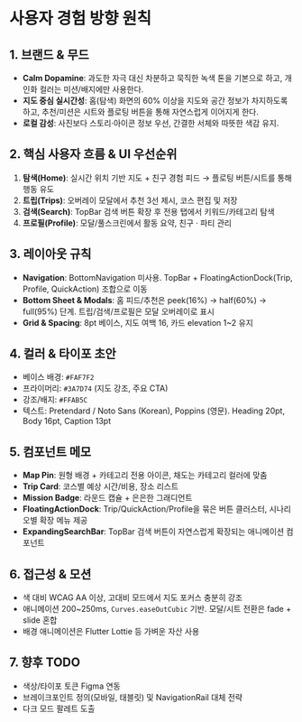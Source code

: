 ﻿# 사용자 경험 방향 원칙

## 1. 브랜드 & 무드
- **Calm Dopamine**: 과도한 자극 대신 차분하고 묵직한 녹색 톤을 기본으로 하고, 개인화 컬러는 미션/배지에만 사용한다.
- **지도 중심 실시간성**: 홈(탐색) 화면의 60% 이상을 지도와 공간 정보가 차지하도록 하고, 추천/미션은 시트와 플로팅 버튼을 통해 자연스럽게 이어지게 한다.
- **로컬 감성**: 사진보다 스토리·아이콘 정보 우선, 간결한 서체와 따뜻한 색감 유지.

## 2. 핵심 사용자 흐름 & UI 우선순위
1. **탐색(Home)**: 실시간 위치 기반 지도 + 친구 경험 피드 → 플로팅 버튼/시트를 통해 행동 유도
2. **트립(Trips)**: 오버레이 모달에서 추천 3선 제시, 코스 편집 및 저장
3. **검색(Search)**: TopBar 검색 버튼 확장 후 전용 탭에서 키워드/카테고리 탐색
4. **프로필(Profile)**: 모달/풀스크린에서 활동 요약, 친구 · 파티 관리

## 3. 레이아웃 규칙
- **Navigation**: BottomNavigation 미사용. TopBar + FloatingActionDock(Trip, Profile, QuickAction) 조합으로 이동
- **Bottom Sheet & Modals**: 홈 피드/추천은 peek(16%) → half(60%) → full(95%) 단계. 트립/검색/프로필은 모달 오버레이로 표시
- **Grid & Spacing**: 8pt 베이스, 지도 여백 16, 카드 elevation 1~2 유지

## 4. 컬러 & 타이포 초안
- 베이스 배경: `#FAF7F2`
- 프라이머리: `#3A7D74` (지도 강조, 주요 CTA)
- 강조/배지: `#FFAB5C`
- 텍스트: Pretendard / Noto Sans (Korean), Poppins (영문). Heading 20pt, Body 16pt, Caption 13pt

## 5. 컴포넌트 메모
- **Map Pin**: 원형 배경 + 카테고리 전용 아이콘, 채도는 카테고리 컬러에 맞춤
- **Trip Card**: 코스별 예상 시간/비용, 장소 리스트
- **Mission Badge**: 라운드 캡슐 + 은은한 그래디언트
- **FloatingActionDock**: Trip/QuickAction/Profile을 묶은 버튼 클러스터, 시나리오별 확장 메뉴 제공
- **ExpandingSearchBar**: TopBar 검색 버튼이 자연스럽게 확장되는 애니메이션 컴포넌트

## 6. 접근성 & 모션
- 색 대비 WCAG AA 이상, 고대비 모드에서 지도 포커스 충분히 강조
- 애니메이션 200~250ms, `Curves.easeOutCubic` 기반. 모달/시트 전환은 fade + slide 혼합
- 배경 애니메이션은 Flutter Lottie 등 가벼운 자산 사용

## 7. 향후 TODO
- 색상/타이포 토큰 Figma 연동
- 브레이크포인트 정의(모바일, 태블릿) 및 NavigationRail 대체 전략
- 다크 모드 팔레트 도출
